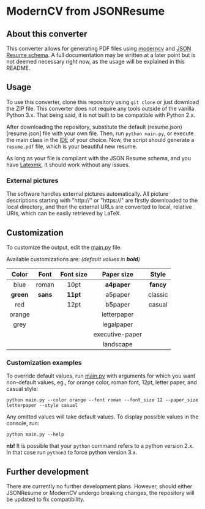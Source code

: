 # ModernCV from JSONResume

## About this converter
This converter allows for generating PDF files using [moderncv](https://github.com/moderncv/moderncv) and 
[JSON Resume schema](https://github.com/jsonresume/resume-schema). A full documentation may be written at a later point
but is not deemed necessary right now, as the usage will be explained in this README.

## Usage
To use this converter, clone this repository using ```git clone``` or just download the ZIP file. This converter 
does not require any tools outside of the vanilla Python 3.x. That being said, it is not built to be compatible
with Python 2.x. 

After downloading the repository, substitute the default (resume.json)[resume.json] file with your own file. 
Then, run `python main.py`, or execute the main class in the 
[IDE](https://en.wikipedia.org/wiki/Integrated_development_environment) of your choice.
Now, the script should generate a `resume.pdf` file, which is your beautiful new resume.

As long as your file is compliant with the JSON Resume schema, 
and you have [Latexmk](https://mg.readthedocs.io/latexmk.html), it should work without any issues. 

### External pictures
The software handles external pictures automatically. All picture descriptions starting with "http://" or "https://" are 
firstly downloaded to the local directory, and then the external URLs are converted to local, relative URIs,
which can be easily retrieved by LaTeX.

## Customization
To customize the output, edit the [main.py](main.py) file.

Available customizations are: *(default values in **bold**)*

|   Color   |   Font   |   Font size   |   Paper size   |   Style   |
| :-------: | :------: | :-----------: | :------------: | :-------: |
| blue      | roman    | 10pt          | **a4paper**    | **fancy** |
| **green** | **sans** | **11pt**      | a5paper        | classic   |
| red       |          | 12pt          | b5paper        | casual    |
| orange    |          |               | letterpaper    |           |
| grey      |          |               | legalpaper     |           |
|           |          |               | executive-paper|           |
|           |          |               | landscape      |           |
### Customization examples

To override default values, run [main.py](main.py) with arguments for which you want non-default values, eg.,
for orange color, roman font, 12pt, letter paper, and casual style:
```shell
python main.py --color orange --font roman --font_size 12 --paper_size letterpaper --style casual
```

Any omitted values will take default values. To display possible values in the console, run:
```shell
python main.py --help
```

**nb!** It is possible that your ``python`` command refers to a python version 2.x. In that case run ``python3``
to force python version 3.x. 

## Further development

There are currently no further development plans. However, should either JSONResume or ModernCV undergo breaking
changes, the repository will be updated to fix compatibility. 